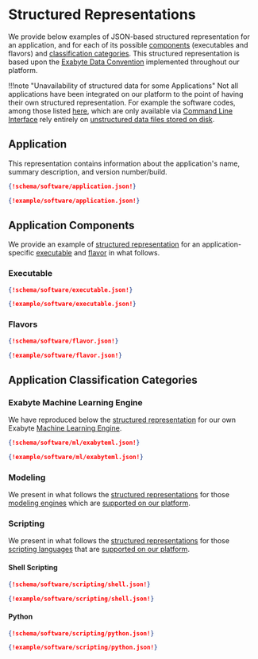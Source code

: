 # Structured Representations

We provide below examples of JSON-based structured representation for an application, and for each of its possible [components](overview.md#applications) (executables and flavors) and [classification categories](classification/overview.md). This structured representation is based upon the [Exabyte Data Convention](../data-structured/overview.md) implemented throughout our platform. 

!!!note "Unavailability of structured data for some Applications"
    Not all applications have been integrated on our platform to the point of having their own structured representation. For example the software codes, among those listed [here](../software-directory/overview.md), which are only available via [Command Line Interface](../cli/overview.md) rely entirely on [unstructured data files stored on disk](../data-on-disk/overview.md).

## Application

This representation contains information about the application's name, summary description, and version number/build.

```json tab="Schema" 
{!schema/software/application.json!}
```

```json tab="Example" 
{!example/software/application.json!}
```

## Application Components

We provide an example of [structured representation](../data-structured/overview.md) for an application-specific [executable](components.md#executables) and [flavor](components.md#flavors) in what follows.

### Executable

```json tab="Schema" 
{!schema/software/executable.json!}
```

```json tab="Example" 
{!example/software/executable.json!}
```

###  Flavors

```json tab="Schema" 
{!schema/software/flavor.json!}
```

```json tab="Example" 
{!example/software/flavor.json!}
```

## Application Classification Categories

### Exabyte Machine Learning Engine

We have reproduced below the [structured representation](../data-structured/overview.md) for our own Exabyte [Machine Learning Engine](classification/machine-learning.md). 

```json tab="Schema" 
{!schema/software/ml/exabyteml.json!}
```

```json tab="Example" 
{!example/software/ml/exabyteml.json!}
```

### Modeling

We present in what follows the [structured representations](../data-structured/overview.md) for those [modeling engines](classification/modeling.md) which are [supported on our platform](../software-directory/overview.md).

### Scripting

We present in what follows the [structured representations](../data-structured/overview.md) for those [scripting languages](classification/scripting.md) that are [supported on our platform](../software-directory/overview.md).

#### Shell Scripting

```json tab="Schema" 
{!schema/software/scripting/shell.json!}
```

```json tab="Example" 
{!example/software/scripting/shell.json!}
```

#### Python

```json tab="Schema" 
{!schema/software/scripting/python.json!}
```

```json tab="Example" 
{!example/software/scripting/python.json!}
```
